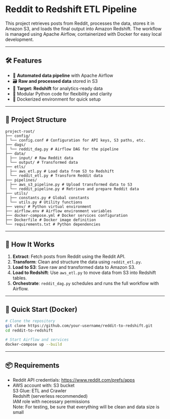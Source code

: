 # Reddit to Redshift ETL Pipeline

This project retrieves posts from Reddit, processes the data, stores it in Amazon S3, and loads the final output into Amazon Redshift. The workflow is managed using Apache Airflow, containerized with Docker for easy local development.

---

## 🛠️ Features

- 🔄 **Automated data pipeline** with Apache Airflow
- 🗃️ **Raw and processed data** stored in S3
- 🎯 **Target: Redshift** for analytics-ready data
- 🐍 Modular Python code for flexibility and clarity
- 🐳 Dockerized environment for quick setup

---

## 📁 Project Structure

```
project-root/
├── config/
│ └── config.conf # Configuration for API keys, S3 paths, etc.
├── dags/
│ └── reddit_dag.py # Airflow DAG for the pipeline
├── data/
│ ├── input/ # Raw Reddit data
│ └── output/ # Transformed data
├── etls/
│ ├── aws_etl.py # Load data from S3 to Redshift
│ └── reddit_etl.py # Transform Reddit data
├── pipelines/
│ ├── aws_s3_pipeline.py # Upload transformed data to S3
│ └── reddit_pipeline.py # Retrieve and prepare Reddit data
├── utils/
│ ├── constants.py # Global constants
│ └── utils.py # Utility functions
├── venv/ # Python virtual environment
├── airflow.env # Airflow environment variables
├── docker-compose.yml # Docker services configuration
├── Dockerfile # Docker image definition
└── requirements.txt # Python dependencies
```
---

## 🚀 How It Works

1. **Extract**: Fetch posts from Reddit using the Reddit API.
2. **Transform**: Clean and structure the data using `reddit_etl.py`.
3. **Load to S3**: Save raw and transformed data to Amazon S3.
4. **Load to Redshift**: Use `aws_etl.py` to move data from S3 into Redshift tables.
5. **Orchestrate**: `reddit_dag.py` schedules and runs the full workflow with Airflow.

---

## 🐳 Quick Start (Docker)

```bash
# Clone the repository
git clone https://github.com/your-username/reddit-to-redshift.git
cd reddit-to-redshift

# Start Airflow and services
docker-compose up --build

```

---
## 📦 Requirements

- Reddit API credentials: https://www.reddit.com/prefs/apps
- AWS account with:
S3 bucket <br>
S3 Glue: ETL and Crawler <br>
Redshift (serverless recommended) <br>
IAM role with necessary permissions <br>
Note: For testing, be sure that everything will be clean and data size is small

